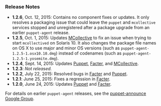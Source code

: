 ### Release Notes

* **1.2.6**, Oct. 12, 2015: Contains no component fixes or updates. It only resolves a packaging issue that could leave the `puppet` and `mcollective` services stopped and unregistered after a package upgrade from an earlier `puppet-agent` release.
* **1.2.5**, Oct. 1, 2015: Updates [MCollective](/mcollective/releasenotes.html#changes-since-284) to fix an issue when trying to start `mcollectived` on Solaris 10. It also changes the package file names on OS X to use major and minor OS versions (such as `puppet-agent-1.2.5-1.osx10.10.dmg`) instead of codenames (such as `puppet-agent-1.2.5-1.yosemite.dmg`).
* **1.2.4**, Sept. 14, 2015: Updates [Puppet](/puppet/4.2/reference/release_notes.html#puppet-422), [Facter](/facter/3.1/release_notes.html#facter-310), and [MCollective](/mcollective/releasenotes.html#changes-since-283).
* **1.2.3**: _Not released._
* **1.2.2**, July 22, 2015: Resolved bugs in [Facter](/facter/3.0/release_notes.html#facter-302) and [Puppet](/puppet/4.2/reference/release_notes.html#puppet-421).
* **1.2.1**: June 25, 2015: Fixes a regression in [Facter](/facter/3.0/release_notes.html#facter-301).
* **1.2.0**, June 24, 2015: Updates [Puppet](/puppet/4.2/reference/release_notes.html#puppet-420) and [Facter](/facter/3.0/release_notes.html#facter-300).

For details on earlier `puppet-agent` releases, see the [puppet-announce Google Group](https://groups.google.com/forum/#!forum/puppet-announce).

